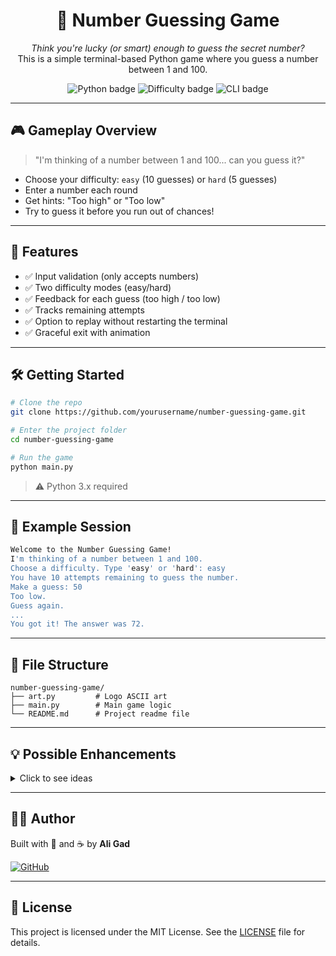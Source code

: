 <h1 align="center">🔢 Number Guessing Game</h1>

<p align="center">
  <em>Think you're lucky (or smart) enough to guess the secret number?</em><br>
  This is a simple terminal-based Python game where you guess a number between 1 and 100.
</p>

<p align="center">
  <img src="https://img.shields.io/badge/Made%20with-Python-blue?style=flat-square&logo=python" alt="Python badge">
  <img src="https://img.shields.io/badge/Difficulty-Easy%20%2F%20Hard-yellow?style=flat-square" alt="Difficulty badge">
  <img src="https://img.shields.io/badge/Game-Type%3A%20CLI-lightgrey?style=flat-square" alt="CLI badge">
</p>

---

## 🎮 Gameplay Overview

> "I'm thinking of a number between 1 and 100... can you guess it?"

* Choose your difficulty: `easy` (10 guesses) or `hard` (5 guesses)
* Enter a number each round
* Get hints: "Too high" or "Too low"
* Try to guess it before you run out of chances!

---

## 🧠 Features

* ✅ Input validation (only accepts numbers)
* ✅ Two difficulty modes (easy/hard)
* ✅ Feedback for each guess (too high / too low)
* ✅ Tracks remaining attempts
* ✅ Option to replay without restarting the terminal
* ✅ Graceful exit with animation

---

## 🛠️ Getting Started

```bash
# Clone the repo
git clone https://github.com/yourusername/number-guessing-game.git

# Enter the project folder
cd number-guessing-game

# Run the game
python main.py
```

> ⚠️ Python 3.x required

---

## 🧾 Example Session

```bash
Welcome to the Number Guessing Game!
I'm thinking of a number between 1 and 100.
Choose a difficulty. Type 'easy' or 'hard': easy
You have 10 attempts remaining to guess the number.
Make a guess: 50
Too low.
Guess again.
...
You got it! The answer was 72.
```

---

## 📁 File Structure

```
number-guessing-game/
├── art.py         # Logo ASCII art
├── main.py        # Main game logic
└── README.md      # Project readme file
```

---

## 💡 Possible Enhancements

<details>
<summary>Click to see ideas</summary>

* [ ] Add leaderboard with high scores
* [ ] Show number history of past guesses
* [ ] Add sound using `playsound` or `winsound`
* [ ] Convert to GUI using `Tkinter`
* [ ] Add difficulty progression based on score

</details>

---

## 👨‍💻 Author

Built with 🧠 and ☕ by **Ali Gad**

[![GitHub](https://img.shields.io/badge/GitHub-Ali--G-black?style=flat-square\&logo=github)](https://github.com/aligad12)

---

## 📜 License

This project is licensed under the MIT License. See the [LICENSE](LICENSE) file for details.
